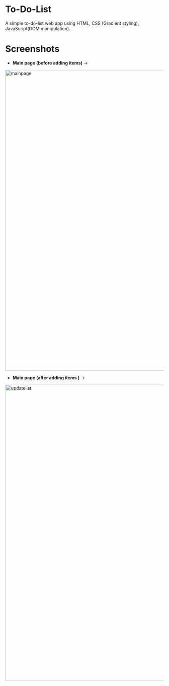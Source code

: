 # To-Do-List
A simple to-do-list web app using HTML, CSS (Gradient styling), JavaScript(DOM manipulation).

# Screenshots
+ **Main page (before adding items)** ->

<img width="955" alt="mainpage" src="https://user-images.githubusercontent.com/67960782/86978193-dec89380-c19b-11ea-843e-db89a203c4e7.PNG">


+ **Main page (after adding items )**  ->

<img width="941" alt="updatelist" src="https://user-images.githubusercontent.com/67960782/86978206-e720ce80-c19b-11ea-91b6-9472b14e1ccf.PNG">
